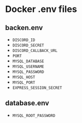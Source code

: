 # Docker .env files

## backen.env

- `DISCORD_ID`
- `DISCORD_SECRET`
- `DISCORD_CALLBACK_URL`
- `PORT`
- `MYSQL_DATABASE`
- `MYSQL_USERNAME`
- `MYSQL_PASSWORD`
- `MYSQL_HOST`
- `MYSQL_PORT`
- `EXPRESS_SESSION_SECRET`

## database.env

- `MYSQL_ROOT_PASSWORD`